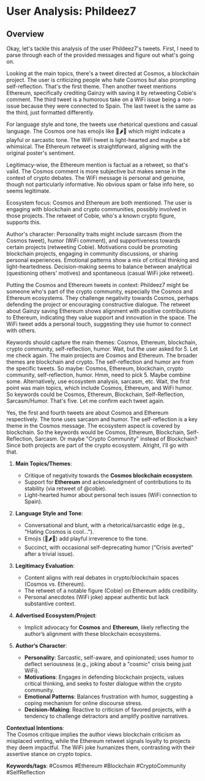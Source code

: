 # User Analysis: Phildeez7

## Overview

<think>
Okay, let's tackle this analysis of the user Phildeez7's tweets. First, I need to parse through each of the provided messages and figure out what's going on.

Looking at the main topics, there's a tweet directed at Cosmos, a blockchain project. The user is criticizing people who hate Cosmos but also prompting self-reflection. That's the first theme. Then another tweet mentions Ethereum, specifically crediting Gainzy with saving it by retweeting Cobie's comment. The third tweet is a humorous take on a WiFi issue being a non-issue because they were connected to Spain. The last tweet is the same as the third, just formatted differently.

For language style and tone, the tweets use rhetorical questions and casual language. The Cosmos one has emojis like 🎣🌶️👑 which might indicate a playful or sarcastic tone. The WiFi tweet is light-hearted and maybe a bit whimsical. The Ethereum retweet is straightforward, aligning with the original poster's sentiment.

Legitimacy-wise, the Ethereum mention is factual as a retweet, so that's valid. The Cosmos comment is more subjective but makes sense in the context of crypto debates. The WiFi message is personal and genuine, though not particularly informative. No obvious spam or false info here, so seems legitimate.

Ecosystem focus: Cosmos and Ethereum are both mentioned. The user is engaging with blockchain and crypto communities, possibly involved in those projects. The retweet of Cobie, who's a known crypto figure, supports this.

Author's character: Personality traits might include sarcasm (from the Cosmos tweet), humor (WiFi comment), and supportiveness towards certain projects (retweeting Cobie). Motivations could be promoting blockchain projects, engaging in community discussions, or sharing personal experiences. Emotional patterns show a mix of critical thinking and light-heartedness. Decision-making seems to balance between analytical (questioning others' motives) and spontaneous (casual WiFi joke retweet).

Putting the Cosmos and Ethereum tweets in context: Phildeez7 might be someone who's part of the crypto community, especially the Cosmos and Ethereum ecosystems. They challenge negativity towards Cosmos, perhaps defending the project or encouraging constructive dialogue. The retweet about Gainzy saving Ethereum shows alignment with positive contributions to Ethereum, indicating they value support and innovation in the space. The WiFi tweet adds a personal touch, suggesting they use humor to connect with others.

Keywords should capture the main themes: Cosmos, Ethereum, blockchain, crypto community, self-reflection, humor. Wait, but the user asked for 5. Let me check again. The main projects are Cosmos and Ethereum. The broader themes are blockchain and crypto. The self-reflection and humor are from the specific tweets. So maybe: Cosmos, Ethereum, blockchain, crypto community, self-reflection, humor. Hmm, need to pick 5. Maybe combine some. Alternatively, use ecosystem analysis, sarcasm, etc. Wait, the first point was main topics, which include Cosmos, Ethereum, and WiFi humor. So keywords could be Cosmos, Ethereum, Blockchain, Self-Reflection, Sarcasm/Humor. That's five. Let me confirm each tweet again.

Yes, the first and fourth tweets are about Cosmos and Ethereum respectively. The tone uses sarcasm and humor. The self-reflection is a key theme in the Cosmos message. The ecosystem aspect is covered by blockchain. So the keywords would be Cosmos, Ethereum, Blockchain, Self-Reflection, Sarcasm. Or maybe "Crypto Community" instead of Blockchain? Since both projects are part of the crypto ecosystem. Alright, I'll go with that.
</think>

1. **Main Topics/Themes**:  
   - Critique of negativity towards the **Cosmos blockchain ecosystem**.  
   - Support for **Ethereum** and acknowledgment of contributions to its stability (via retweet of @cobie).  
   - Light-hearted humor about personal tech issues (WiFi connection to Spain).  

2. **Language Style and Tone**:  
   - Conversational and blunt, with a rhetorical/sarcastic edge (e.g., "Hating Cosmos is cool...").  
   - Emojis (🎣🌶️👑) add playful irreverence to the tone.  
   - Succinct, with occasional self-deprecating humor ("Crisis averted" after a trivial issue).  

3. **Legitimacy Evaluation**:  
   - Content aligns with real debates in crypto/blockchain spaces (Cosmos vs. Ethereum).  
   - The retweet of a notable figure (Cobie) on Ethereum adds credibility.  
   - Personal anecdotes (WiFi joke) appear authentic but lack substantive context.  

4. **Advertised Ecosystem/Project**:  
   - Implicit advocacy for **Cosmos** and **Ethereum**, likely reflecting the author’s alignment with these blockchain ecosystems.  

5. **Author’s Character**:  
   - **Personality**: Sarcastic, self-aware, and opinionated; uses humor to deflect seriousness (e.g., joking about a "cosmic" crisis being just WiFi).  
   - **Motivations**: Engages in defending blockchain projects, values critical thinking, and seeks to foster dialogue within the crypto community.  
   - **Emotional Patterns**: Balances frustration with humor, suggesting a coping mechanism for online discourse stress.  
   - **Decision-Making**: Reactive to criticism of favored projects, with a tendency to challenge detractors and amplify positive narratives.  

**Contextual Intentions**:  
The Cosmos critique implies the author views blockchain criticism as misplaced venting, while the Ethereum retweet signals loyalty to projects they deem impactful. The WiFi joke humanizes them, contrasting with their assertive stance on crypto topics.  

**Keywords/tags**: #Cosmos #Ethereum #Blockchain #CryptoCommunity #SelfReflection